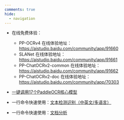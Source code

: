 ```yaml
---
comments: true
hide:
  - navigation
---
```


- 在线免费体验：
    - PP-OCRv4 在线体验地址：<https://aistudio.baidu.com/community/app/91660>
    - SLANet 在线体验地址：<https://aistudio.baidu.com/community/app/91661>
    - PP-ChatOCRv2-common 在线体验地址：<https://aistudio.baidu.com/community/app/91662>
    - PP-ChatOCRv2-doc 在线体验地址：<https://aistudio.baidu.com/community/app/70303>

- [一键调用17个PaddleOCR核心模型](https://paddlepaddle.github.io/PaddleOCR/paddlex/quick_start.md)
- 一行命令快速使用：[文本检测识别（中英文/多语言）](https://paddlepaddle.github.io/PaddleOCR/ppocr/overview.html)
- 一行命令快速使用：[文档分析](https://paddlepaddle.github.io/PaddleOCR/ppstructure/overview.html)
